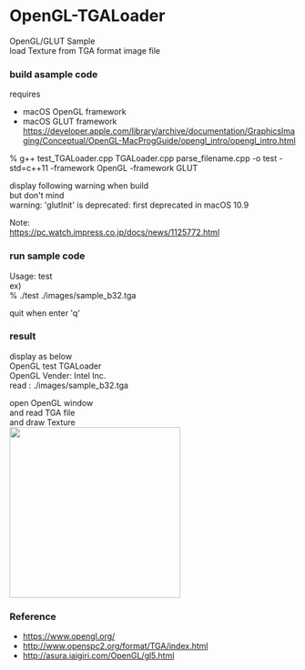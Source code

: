 OpenGL-TGALoader
===============

OpenGL/GLUT Sample <br/>
load Texture from TGA format image file <br/>

### build asample code 
requires  <br/>
- macOS  OpenGL framework <br/>
- macOS  GLUT framework <br/>
https://developer.apple.com/library/archive/documentation/GraphicsImaging/Conceptual/OpenGL-MacProgGuide/opengl_intro/opengl_intro.html <br/>

% g++  test_TGALoader.cpp  TGALoader.cpp parse_filename.cpp  -o test -std=c++11  -framework OpenGL  -framework GLUT

display following warning when build <br/>
but don't mind <br/>
warning: 'glutInit' is deprecated: first deprecated in macOS 10.9

Note: <br/>
https://pc.watch.impress.co.jp/docs/news/1125772.html

### run sample code
Usage: test <inputImageFile> <br/> 
ex)   <br/>
% ./test ./images/sample_b32.tga <br/>

quit when enter 'q' <br/>

### result 
display as below <br/>
OpenGL test TGALoader <br/>
OpenGL Vender: Intel Inc. <br/>
read : ./images/sample_b32.tga <br/>


open OpenGL window <br/>
and read TGA file  <br/>
and draw  Texture <br/>
<image src="https://raw.githubusercontent.com/ohwada/MAC_cpp_Samples/master/OpenGL-TGALoader/result/screenshot_sample_b32.png" width="300" /><br/>



### Reference <br/>
- https://www.opengl.org/
- http://www.openspc2.org/format/TGA/index.html
- http://asura.iaigiri.com/OpenGL/gl5.html

